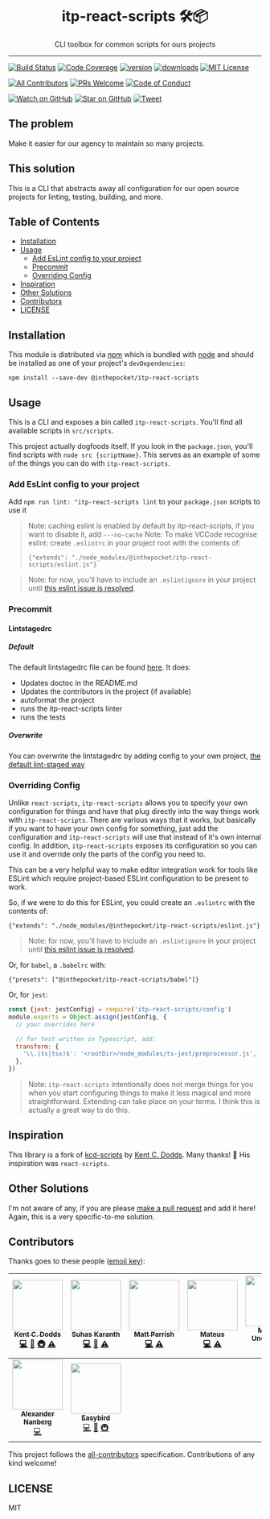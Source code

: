 <div align="center">
<h1>itp-react-scripts 🛠📦</h1>

<p>CLI toolbox for common scripts for ours projects</p>
</div>

<hr />

[![Build Status][build-badge]][build]
[![Code Coverage][coverage-badge]][coverage]
[![version][version-badge]][package]
[![downloads][downloads-badge]][npmcharts]
[![MIT License][license-badge]][license]

[![All Contributors](https://img.shields.io/badge/all_contributors-9-orange.svg?style=flat-square)](#contributors)
[![PRs Welcome][prs-badge]][prs]
[![Code of Conduct][coc-badge]][coc]

[![Watch on GitHub][github-watch-badge]][github-watch]
[![Star on GitHub][github-star-badge]][github-star]
[![Tweet][twitter-badge]][twitter]

## The problem

Make it easier for our agency to maintain so many
projects.

## This solution

This is a CLI that abstracts away all configuration for our open source projects
for linting, testing, building, and more.

## Table of Contents

<!-- START doctoc generated TOC please keep comment here to allow auto update -->
<!-- DON'T EDIT THIS SECTION, INSTEAD RE-RUN doctoc TO UPDATE -->

- [Installation](#installation)
- [Usage](#usage)
  - [Add EsLint config to your project](#add-eslint-config-to-your-project)
  - [Precommit](#precommit)
  - [Overriding Config](#overriding-config)
- [Inspiration](#inspiration)
- [Other Solutions](#other-solutions)
- [Contributors](#contributors)
- [LICENSE](#license)

<!-- END doctoc generated TOC please keep comment here to allow auto update -->

## Installation

This module is distributed via [npm][npm] which is bundled with [node][node] and
should be installed as one of your project's `devDependencies`:

```
npm install --save-dev @inthepocket/itp-react-scripts
```

## Usage

This is a CLI and exposes a bin called `itp-react-scripts`.
You'll find all available scripts in `src/scripts`.

This project actually dogfoods itself. If you look in the `package.json`, you'll
find scripts with `node src {scriptName}`. This serves as an example of some
of the things you can do with `itp-react-scripts`.

### Add EsLint config to your project

Add `npm run lint: "itp-react-scripts lint` to your `package.json` scripts to use it

> Note: caching eslint is enabled by default by itp-react-scripts, if you want to disable it, add `---no-cache`
> Note: To make VCCode recognise eslint: create `.eslintrc` in your project root with the contents of:
>
> `{"extends": "./node_modules/@inthepocket/itp-react-scripts/eslint.js"}`

> Note: for now, you'll have to include an `.eslintignore` in your project until
> [this eslint issue is resolved](https://github.com/eslint/eslint/issues/9227).

### Precommit

#### Lintstagedrc

##### Default

The default lintstagedrc file can be found [here](/src/config/lintstagedrc.js). It does:

- Updates doctoc in the README.md
- Updates the contributors in the project (if available)
- autoformat the project
- runs the itp-react-scripts linter
- runs the tests

##### Overwrite

You can overwrite the lintstagedrc by adding config to your own project, [the default lint-staged way](https://github.com/okonet/lint-staged#configuration)

### Overriding Config

Unlike `react-scripts`, `itp-react-scripts` allows you to specify your own
configuration for things and have that plug directly into the way things work
with `itp-react-scripts`. There are various ways that it works, but basically if you
want to have your own config for something, just add the configuration and
`itp-react-scripts` will use that instead of it's own internal config. In addition,
`itp-react-scripts` exposes its configuration so you can use it and override only
the parts of the config you need to.

This can be a very helpful way to make editor integration work for tools like
ESLint which require project-based ESLint configuration to be present to work.

So, if we were to do this for ESLint, you could create an `.eslintrc` with the
contents of:

```
{"extends": "./node_modules/@inthepocket/itp-react-scripts/eslint.js"}
```

> Note: for now, you'll have to include an `.eslintignore` in your project until
> [this eslint issue is resolved](https://github.com/eslint/eslint/issues/9227).

Or, for `babel`, a `.babelrc` with:

```
{"presets": ["@inthepocket/itp-react-scripts/babel"]}
```

Or, for `jest`:

```javascript
const {jest: jestConfig} = require('itp-react-scripts/config')
module.exports = Object.assign(jestConfig, {
  // your overrides here

  // for test written in Typescript, add:
  transform: {
    '\\.(ts|tsx)$': '<rootDir>/node_modules/ts-jest/preprocessor.js',
  },
})
```

> Note: `itp-react-scripts` intentionally does not merge things for you when you start
> configuring things to make it less magical and more straightforward. Extending
> can take place on your terms. I think this is actually a great way to do this.

## Inspiration

This library is a fork of [kcd-scripts](https://github.com/kentcdodds/kcd-scripts) by [Kent C. Dodds](https://kentcdodds.com/). Many thanks! 🙏
His inspiration was `react-scripts`.

## Other Solutions

I'm not aware of any, if you are please [make a pull request][prs] and add it
here! Again, this is a very specific-to-me solution.

## Contributors

Thanks goes to these people ([emoji key][emojis]):

<!-- ALL-CONTRIBUTORS-LIST:START - Do not remove or modify this section -->
<!-- prettier-ignore -->
| [<img src="https://avatars.githubusercontent.com/u/1500684?v=3" width="100px;"/><br /><sub><b>Kent C. Dodds</b></sub>](https://kentcdodds.com)<br />[💻](https://github.com/kentcdodds/@inthepocket/itp-react-scripts/commits?author=kentcdodds "Code") [📖](https://github.com/kentcdodds/@inthepocket/itp-react-scripts/commits?author=kentcdodds "Documentation") [🚇](#infra-kentcdodds "Infrastructure (Hosting, Build-Tools, etc)") [⚠️](https://github.com/kentcdodds/@inthepocket/itp-react-scripts/commits?author=kentcdodds "Tests") | [<img src="https://avatars2.githubusercontent.com/u/22251956?v=4" width="100px;"/><br /><sub><b>Suhas Karanth</b></sub>](https://github.com/sudo-suhas)<br />[💻](https://github.com/kentcdodds/@inthepocket/itp-react-scripts/commits?author=sudo-suhas "Code") [🐛](https://github.com/kentcdodds/@inthepocket/itp-react-scripts/issues?q=author%3Asudo-suhas "Bug reports") [⚠️](https://github.com/kentcdodds/@inthepocket/itp-react-scripts/commits?author=sudo-suhas "Tests") | [<img src="https://avatars0.githubusercontent.com/u/1402095?v=4" width="100px;"/><br /><sub><b>Matt Parrish</b></sub>](https://github.com/pbomb)<br />[💻](https://github.com/kentcdodds/@inthepocket/itp-react-scripts/commits?author=pbomb "Code") [⚠️](https://github.com/kentcdodds/@inthepocket/itp-react-scripts/commits?author=pbomb "Tests") | [<img src="https://avatars3.githubusercontent.com/u/1319157?v=4" width="100px;"/><br /><sub><b>Mateus</b></sub>](https://github.com/mateuscb)<br />[💻](https://github.com/kentcdodds/@inthepocket/itp-react-scripts/commits?author=mateuscb "Code") [⚠️](https://github.com/kentcdodds/@inthepocket/itp-react-scripts/commits?author=mateuscb "Tests") | [<img src="https://avatars1.githubusercontent.com/u/2344137?v=4" width="100px;"/><br /><sub><b>Macklin Underdown</b></sub>](http://macklin.underdown.me)<br />[💻](https://github.com/kentcdodds/@inthepocket/itp-react-scripts/commits?author=macklinu "Code") [⚠️](https://github.com/kentcdodds/@inthepocket/itp-react-scripts/commits?author=macklinu "Tests") | [<img src="https://avatars2.githubusercontent.com/u/179534?v=4" width="100px;"/><br /><sub><b>stereobooster</b></sub>](https://github.com/stereobooster)<br />[💻](https://github.com/kentcdodds/@inthepocket/itp-react-scripts/commits?author=stereobooster "Code") [⚠️](https://github.com/kentcdodds/@inthepocket/itp-react-scripts/commits?author=stereobooster "Tests") | [<img src="https://avatars0.githubusercontent.com/u/410792?v=4" width="100px;"/><br /><sub><b>Dony Sukardi</b></sub>](http://dsds.io)<br />[🐛](https://github.com/kentcdodds/@inthepocket/itp-react-scripts/issues?q=author%3Adonysukardi "Bug reports") [💻](https://github.com/kentcdodds/@inthepocket/itp-react-scripts/commits?author=donysukardi "Code") |
| :---: | :---: | :---: | :---: | :---: | :---: | :---: |
| [<img src="https://avatars3.githubusercontent.com/u/8997319?v=4" width="100px;"/><br /><sub><b>Alexander Nanberg</b></sub>](https://alexandernanberg.com)<br />[💻](https://github.com/kentcdodds/@inthepocket/itp-react-scripts/commits?author=alexandernanberg "Code") | [<img src="https://avatars0.githubusercontent.com/u/8142934?v=4" width="100px;"/><br /><sub><b>Easybird</b></sub>](http://easybird.be)<br />[💻](https://github.com/kentcdodds/@inthepocket/itp-react-scripts/commits?author=easybird "Code") [📖](https://github.com/kentcdodds/@inthepocket/itp-react-scripts/commits?author=easybird "Documentation") [🚇](#infra-easybird "Infrastructure (Hosting, Build-Tools, etc)") |

<!-- ALL-CONTRIBUTORS-LIST:END -->

This project follows the [all-contributors][all-contributors] specification.
Contributions of any kind welcome!

## LICENSE

MIT

[npm]: https://www.npmjs.com/
[node]: https://nodejs.org
[build-badge]: https://img.shields.io/travis/inthepocket/itp-react-scripts.svg?style=flat-square
[build]: https://travis-ci.org/inthepocket/itp-react-scripts
[coverage-badge]: https://img.shields.io/codecov/c/github/inthepocket/itp-react-scripts.svg?style=flat-square
[coverage]: https://codecov.io/github/inthepocket/itp-react-scripts
[version-badge]: https://img.shields.io/npm/v/@inthepocket/itp-react-scripts.svg?style=flat-square
[package]: https://www.npmjs.com/package/@inthepocket/itp-react-scripts
[downloads-badge]: https://img.shields.io/npm/dm/@inthepocket/itp-react-scripts.svg?style=flat-square
[npmcharts]: http://npmcharts.com/compare/@inthepocket/itp-react-scripts
[license-badge]: https://img.shields.io/npm/l/@inthepocket/itp-react-scripts.svg?style=flat-square
[license]: https://github.com/inthepocket/itp-react-scripts/blob/master/LICENSE
[prs-badge]: https://img.shields.io/badge/PRs-welcome-brightgreen.svg?style=flat-square
[prs]: http://makeapullrequest.com
[donate-badge]: https://img.shields.io/badge/$-support-green.svg?style=flat-square
[coc-badge]: https://img.shields.io/badge/code%20of-conduct-ff69b4.svg?style=flat-square
[coc]: https://github.com/inthepocket/itp-react-scripts/blob/master/other/CODE_OF_CONDUCT.md
[github-watch-badge]: https://img.shields.io/github/watchers/inthepocket/itp-react-scripts.svg?style=social
[github-watch]: https://github.com/inthepocket/itp-react-scripts/watchers
[github-star-badge]: https://img.shields.io/github/stars/inthepocket/itp-react-scripts.svg?style=social
[github-star]: https://github.com/inthepocket/itp-react-scripts/stargazers
[twitter]: https://twitter.com/intent/tweet?text=Check%20out%20itp-react-scripts!%20https://github.com/inthepocket/itp-react-scripts%20%F0%9F%91%8D
[twitter-badge]: https://img.shields.io/twitter/url/https/github.com/inthepocket/itp-react-scripts.svg?style=social
[emojis]: https://github.com/kentcdodds/all-contributors#emoji-key
[all-contributors]: https://github.com/kentcdodds/all-contributors
